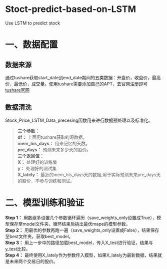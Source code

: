 # Stoct-predict-based-on-LSTM
Use LSTM to predict stock
# 一、数据配置
## 数据来源
通过tushare获取start_date到end_date期间的五类数据：开盘价，收盘价，最高价，最低价，成交量。使用tushare需要添加自己的APT，去官网注册即可[tushare官网](https://tushare.pro/document/2)
## 数据清洗
Stock_Price_LSTM_Data_precesing函数用来进行数据预处理以及标准化。  
> **三个参数：**  
  **df：** 上面用tushare获取的源数据。  
  **mem_his_days：** 用来记忆的天数。  
  **pre_days：** 预测未来多少天的股价。  
> **三个返回值：**  
  **X：** 处理好的训练集  
  **y：** 处理好的测试集  
  **X_lately：** 最近的mem_his_days天的数据,用于实际预测未来pre_days天的股价，不参与训练和测试。  
# 二、模型训练和验证
**Step 1：** 用数组多设置几个参数循环遍历（save_weights_only设置成True），模型保存至model文件夹，循环结束后挑出最优mape的模型参数。  
**Step 2：** 用最优的参数再跑一遍（save_weights_only设置成False），结果保存至best文件夹，获取best_model。  
**Step 3：** 用上一步中的路径加载best_model，传入X_test进行验证，结果与y_test比较。  
**Step 4：** 最终使用X_lately作为参数传入模型，如果X_lately为最新数据，结果就是未来两个交易日的股价。  
